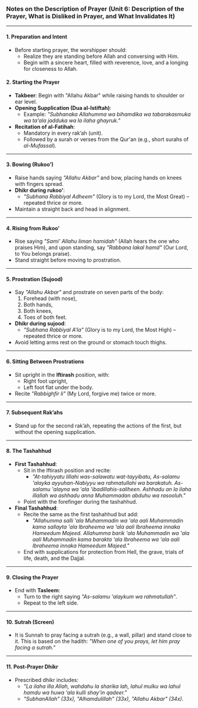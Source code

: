 ### Notes on the Description of Prayer (Unit 6: Description of the Prayer, What is Disliked in Prayer, and What Invalidates It)

---

#### **1. Preparation and Intent**
- Before starting prayer, the worshipper should:
  - Realize they are standing before Allah and conversing with Him.
  - Begin with a sincere heart, filled with reverence, love, and a longing for closeness to Allah.

#### **2. Starting the Prayer**
- **Takbeer**: Begin with "Allahu Akbar" while raising hands to shoulder or ear level.
- **Opening Supplication (Dua al-Istiftah)**:
  - Example: *"Subhanaka Allahumma wa bihamdika wa tabarakasmuka wa ta'ala jadduka wa la ilaha ghayruk."*  
- **Recitation of al-Fatihah**:
  - Mandatory in every rak’ah (unit).
  - Followed by a surah or verses from the Qur'an (e.g., short surahs of *al-Mufassal*).

---

#### **3. Bowing (Rukoo’)**
- Raise hands saying *"Allahu Akbar"* and bow, placing hands on knees with fingers spread.
- **Dhikr during rukoo’**:
  - *"Subhana Rabbiyal Adheem"* (Glory is to my Lord, the Most Great) – repeated thrice or more.
- Maintain a straight back and head in alignment.

---

#### **4. Rising from Rukoo’**
- Rise saying *"Sami' Allahu liman hamidah"* (Allah hears the one who praises Him), and upon standing, say *"Rabbana lakal hamd"* (Our Lord, to You belongs praise).
- Stand straight before moving to prostration.

---

#### **5. Prostration (Sujood)**
- Say *"Allahu Akbar"* and prostrate on seven parts of the body:
  1. Forehead (with nose),
  2. Both hands,
  3. Both knees,
  4. Toes of both feet.
- **Dhikr during sujood**:
  - *"Subhana Rabbiyal A’la"* (Glory is to my Lord, the Most High) – repeated thrice or more.
- Avoid letting arms rest on the ground or stomach touch thighs.

---

#### **6. Sitting Between Prostrations**
- Sit upright in the **Iftirash** position, with:
  - Right foot upright,
  - Left foot flat under the body.
- Recite *"Rabbighfir li"* (My Lord, forgive me) twice or more.

---

#### **7. Subsequent Rak’ahs**
- Stand up for the second rak’ah, repeating the actions of the first, but without the opening supplication.

---

#### **8. The Tashahhud**
- **First Tashahhud**:
  - Sit in the Iftirash position and recite:
    - *"At-tahiyyatu lillahi was-salawatu wat-tayyibatu, As-salamu 'alayka ayyuhan-Nabiyyu wa rahmatullahi wa barakatuh. As-salamu 'alayna wa 'ala 'ibadillahis-saliheen. Ashhadu an la ilaha illallah wa ashhadu anna Muhammadan abduhu wa rasooluh."*
  - Point with the forefinger during the tashahhud.
- **Final Tashahhud**:
  - Recite the same as the first tashahhud but add:
    - *"Allahumma salli 'ala Muhammadin wa 'ala aali Muhammadin kama sallayta 'ala Ibraheema wa 'ala aali Ibraheema innaka Hameedum Majeed. Allahumma barik 'ala Muhammadin wa 'ala aali Muhammadin kama barakta 'ala Ibraheema wa 'ala aali Ibraheema innaka Hameedum Majeed."*
  - End with supplications for protection from Hell, the grave, trials of life, death, and the Dajjal.

---

#### **9. Closing the Prayer**
- End with **Tasleem**:
  - Turn to the right saying *"As-salamu 'alaykum wa rahmatullah"*.
  - Repeat to the left side.

---

#### **10. Sutrah (Screen)**
- It is Sunnah to pray facing a sutrah (e.g., a wall, pillar) and stand close to it. This is based on the hadith: *"When one of you prays, let him pray facing a sutrah."*

---

#### **11. Post-Prayer Dhikr**
- Prescribed dhikr includes:
  - *"La ilaha illa Allah, wahdahu la sharika lah, lahul mulku wa lahul hamdu wa huwa 'ala kulli shay'in qadeer."*
  - *"SubhanAllah" (33x), "Alhamdulillah" (33x), "Allahu Akbar" (34x).*

